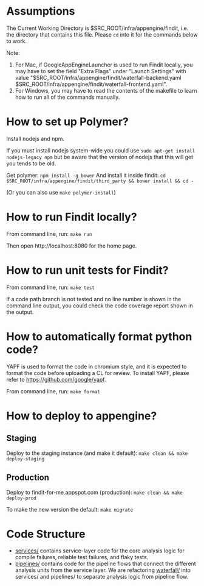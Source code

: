 # Assumptions

The Current Working Directory is $SRC_ROOT/infra/appengine/findit, i.e. the
directory that contains this file. Please `cd` into it for the commands below to
work.

Note:
1. For Mac, if GoogleAppEngineLauncher is used to run Findit locally, you
    may have to set the field "Extra Flags" under "Launch Settings" with value
   "$SRC_ROOT/infra/appengine/findit/waterfall-backend.yaml
    $SRC_ROOT/infra/appengine/findit/waterfall-frontend.yaml".
2. For Windows, you may have to read the contents of the makefile to learn how
   to run all of the commands manually.

# How to set up Polymer?
  Install nodejs and npm.

  If you must install nodejs system-wide you could use
  `sudo apt-get install nodejs-legacy npm` but be aware that the version of
  nodejs that this will get you tends to be old.

  Get polymer:
  `npm install -g bower`
  And install it inside findit:
  `cd $SRC_ROOT/infra/appengine/findit/third_party && bower install && cd -`

  (Or you can also use `make polymer-install`)

# How to run Findit locally?

From command line, run:
  `make run`

Then open http://localhost:8080 for the home page.

# How to run unit tests for Findit?

From command line, run:
  `make test`

If a code path branch is not tested and no line number is shown in the command
line output, you could check the code coverage report shown in the output.

# How to automatically format python code?

YAPF is used to format the code in chromium style, and it is expected to format
the code before uploading a CL for review. To install YAPF, please refer to
https://github.com/google/yapf.

From command line, run:
  `make format`

# How to deploy to appengine?

## Staging
Deploy to the staging instance (and make it default):
  `make clean && make deploy-staging`

## Production
Deploy to findit-for-me.appspot.com (production):
  `make clean && make deploy-prod`

To make the new version the default:
  `make migrate`

# Code Structure
* [services/](services/) contains service-layer code for the core analysis logic
  for compile failures, reliable test failures, and flaky tests.
* [pipelines/](pipelines/) contains code for the pipeline flows that connect the
  different analysis units from the service layer.
We are refactoring [waterfall/](waterfall/) into services/ and pipelines/ to
separate analysis logic from pipeline flow.
